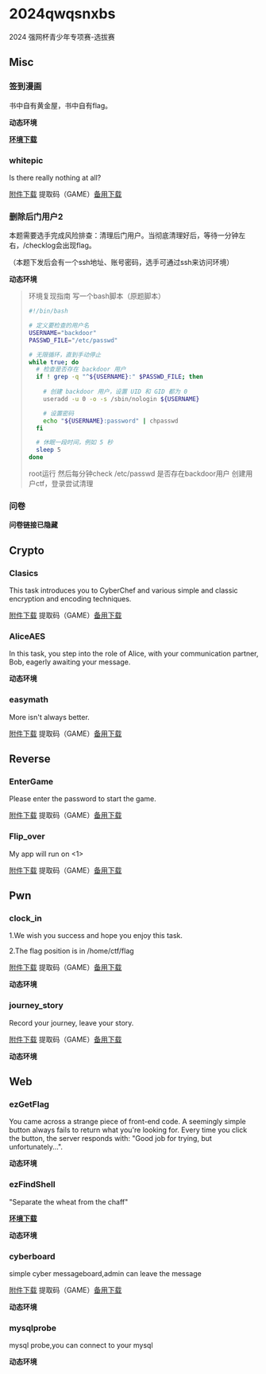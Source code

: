# 2024qwqsnxbs
2024 强网杯青少年专项赛-选拔赛

## Misc

### 签到漫画

书中自有黄金屋，书中自有flag。

**动态环境**

**[环境下载](签到漫画.zip)**

### whitepic

Is there really nothing at all?

[附件下载](https://pan.baidu.com/s/1A7A7nfwz0jz6tprZZbtDiQ) 提取码（GAME）[备用下载](https://share.weiyun.com/9rGzGw4l)

### 删除后门用户2

本题需要选手完成风险排查：清理后门用户。当彻底清理好后，等待一分钟左右，/checklog会出现flag。

（本题下发后会有一个ssh地址、账号密码，选手可通过ssh来访问环境）

**动态环境**

> 环境复现指南
> 写一个bash脚本（原题脚本）
> ```bash
> #!/bin/bash
> 
> # 定义要检查的用户名
> USERNAME="backdoor"
> PASSWD_FILE="/etc/passwd"
> 
> # 无限循环，直到手动停止
> while true; do
>   # 检查是否存在 backdoor 用户
>   if ! grep -q "^${USERNAME}:" $PASSWD_FILE; then
>     
>     # 创建 backdoor 用户，设置 UID 和 GID 都为 0
>     useradd -u 0 -o -s /sbin/nologin ${USERNAME}
> 
>     # 设置密码
>     echo "${USERNAME}:password" | chpasswd
>   fi
> 
>   # 休眠一段时间，例如 5 秒
>   sleep 5
> done
> ```
> root运行
> 然后每分钟check /etc/passwd 是否存在backdoor用户
> 创建用户ctf，登录尝试清理

### 问卷

**问卷链接已隐藏**

## Crypto

### Clasics

This task introduces you to CyberChef and various simple and classic encryption and encoding techniques.

[附件下载](https://pan.baidu.com/s/1eUqIQ549Rs2q-DVK4ITzBQ) 提取码（GAME）[备用下载](https://share.weiyun.com/pgQFzAiC)

### AliceAES

In this task, you step into the role of Alice, with your communication partner, Bob, eagerly awaiting your message.

**动态环境**

### easymath

More isn't always better.

[附件下载](https://pan.baidu.com/s/1VKaDGWSENdU7r0CtDiT2Nw) 提取码（GAME）[备用下载](https://share.weiyun.com/7B8u93RQ)

## Reverse

### EnterGame

Please enter the password to start the game.

[附件下载](https://pan.baidu.com/s/1EbXZg5nz7oYq6XqFGeNeQw) 提取码（GAME）[备用下载](https://share.weiyun.com/KCGOn8EE)

### Flip_over

My app will run on <1>

[附件下载](https://pan.baidu.com/s/1tdULeneiP20BrRabk8Bn2g) 提取码（GAME）[备用下载](https://share.weiyun.com/xy3YIe9W)

## Pwn

### clock_in

1.We wish you success and hope you enjoy this task.

2.The flag position is in /home/ctf/flag

[附件下载](https://pan.baidu.com/s/1OMfvlWkWgKsWcGdd63S4jA) 提取码（GAME）[备用下载](https://share.weiyun.com/DYFsgCvf)

**动态环境**

### journey_story

Record your journey, leave your story.

[附件下载](https://pan.baidu.com/s/1ogh7KC4_5H2keoVxi7_Lmg) 提取码（GAME）[备用下载](https://share.weiyun.com/8QXFyXGw)

**动态环境**

## Web

### ezGetFlag

You came across a strange piece of front-end code. A seemingly simple button always fails to return what you're looking for. Every time you click the button, the server responds with: "Good job for trying, but unfortunately...".

**动态环境**

### ezFindShell

"Separate the wheat from the chaff"

**[环境下载](ezFindShell.zip)**

**动态环境**

### cyberboard

simple cyber messageboard,admin can leave the message

[附件下载](https://pan.baidu.com/s/1yI2MIhFpXdb43qs42WVYig) 提取码（GAME）[备用下载](https://share.weiyun.com/5g9f5j27)

**动态环境**

### mysqlprobe

mysql probe,you can connect to your mysql

**动态环境**
